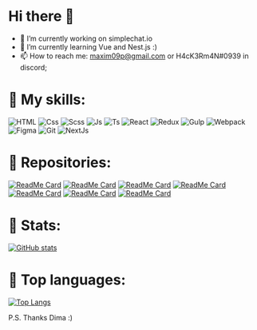  <!-- ![Banner](./IMG_20220727_235443_175.jpg) -->

<h1>Hi there 👋 </h1>

- 🔭 I’m currently working on simplechat.io
- 🌱 I’m currently learning Vue and Nest.js :)
- 📫 How to reach me: maxim09p@gmail.com or H4cK3Rm4N#0939 in discord;




<h1> 🧰 My skills: </h1>

![HTML](https://img.shields.io/badge/-Html-292D3E?style=for-the-badge&logo=html5&logoColor=E34F26)
![Css](https://img.shields.io/badge/-Css-292D3E?style=for-the-badge&logo=css3&logoColor=5c98f2)
![Scss](https://img.shields.io/badge/-SCSS-292D3E?style=for-the-badge&logo=SASS)
![Js](https://img.shields.io/badge/-JavaScript-292D3E?style=for-the-badge&logo=JavaScript)
![Ts](https://img.shields.io/badge/-Typescript-292D3E?style=for-the-badge&logo=Typescript)
![React](https://img.shields.io/badge/react-292D3E?style=for-the-badge&logo=react)
![Redux](https://img.shields.io/badge/-redux-292D3E?style=for-the-badge&logo=redux)
![Gulp](https://img.shields.io/badge/-gulp-292D3E?style=for-the-badge&logo=gulp)
![Webpack](https://img.shields.io/badge/-webpack-292D3E?style=for-the-badge&logo=webpack)
![Figma](https://img.shields.io/badge/-figma-292D3E?style=for-the-badge&logo=figma&logoColor=c44)
![Git](https://img.shields.io/badge/-git-292D3E?style=for-the-badge&logo=git)
![NextJs](https://img.shields.io/badge/-nextjs-292D3E?style=for-the-badge&logo=next)
<!-- ![Docker](https://img.shields.io/badge/-Docker-292D3E?style=for-the-badge&logo=Docker) -->

<h1> 🧰 Repositories: </h1>

[![ReadMe Card](https://github-readme-stats-git-masterrstaa-rickstaa.vercel.app/api/pin/?username=MaxPopsuy&repo=gameOfTeens_JS_2021&theme=material-palenight)](https://github.com/MaxPopsuy/gameOfTeens_JS_2021)
[![ReadMe Card](https://github-readme-stats-git-masterrstaa-rickstaa.vercel.app/api/pin/?username=MaxPopsuy&repo=gameOfTeens_JS_2022&theme=material-palenight)](https://github.com/MaxPopsuy/gameOfTeens_JS_2022)
[![ReadMe Card](https://github-readme-stats-git-masterrstaa-rickstaa.vercel.app/api/pin/?username=MaxPopsuy&repo=archetypes-testing&theme=material-palenight)](https://github.com/MaxPopsuy/archetypes-testing)
[![ReadMe Card](https://github-readme-stats-git-masterrstaa-rickstaa.vercel.app/api/pin/?username=MaxPopsuy&repo=cybersecurity_by-HOPE&theme=material-palenight)](https://github.com/MaxPopsuy/cybersecurity_by-HOPE)
[![ReadMe Card](https://github-readme-stats-git-masterrstaa-rickstaa.vercel.app/api/pin/?username=MaxPopsuy&repo=filmSearch&theme=material-palenight)](https://github.com/MaxPopsuy/filmSearch)
[![ReadMe Card](https://github-readme-stats-git-masterrstaa-rickstaa.vercel.app/api/pin/?username=MaxPopsuy&repo=react-starter&theme=material-palenight)](https://github.com/MaxPopsuy/react-starter)
[![ReadMe Card](https://github-readme-stats-git-masterrstaa-rickstaa.vercel.app/api/pin/?username=MaxPopsuy&repo=express_starter-pack&theme=material-palenight)](https://github.com/MaxPopsuy/express_starter-pack)
<!-- [![ReadMe Card](https://github-readme-stats.vercel.app/api/pin/?username=MaxPopsuy&repo=todos_app&theme=material-palenight)](https://github.com/MaxPopsuy/todos_app) -->
<!-- [![ReadMe Card](https://github-readme-stats.vercel.app/api/pin/?username=MaxPopsuy&repo=jwt_server&theme=material-palenight)](https://github.com/MaxPopsuy/jwt_server) -->
<!-- [![ReadMe Card](https://github-readme-stats.vercel.app/api/pin/?username=MaxPopsuy&repo=sarcatr&theme=material-palenight)](https://github.com/MaxPopsuy/sarcatr) 
-->
<!-- [![ReadMe Card](https://github-readme-stats.vercel.app/api/pin/?username=MaxPopsuy&repo=protea-server&theme=material-palenight)](https://github.com/MaxPopsuy/protea-server) -->

<h1> 🎊 Stats: </h1>


[![GitHub stats](https://github-readme-stats-git-masterrstaa-rickstaa.vercel.app/api?username=MaxPopsuy&show_icons=true&theme=material-palenight)](https://github.com/MaxPopsuy)


<h1> 🎊 Top languages: </h1>


[![Top Langs](https://github-readme-stats-git-masterrstaa-rickstaa.vercel.app/api/top-langs/?username=MaxPopsuy&layout=compact&theme=material-palenight)](https://github.com/MaxPopsuy)


P.S. Thanks Dima :)
